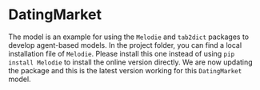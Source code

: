 # DatingMarket

The model is an example for using the `Melodie` and `tab2dict` packages to develop agent-based models. In the project folder, you can find a local installation file of `Melodie`. Please install this one instead of using `pip install Melodie` to install the online version directly. We are now updating the package and this is the latest version working for this `DatingMarket` model.
